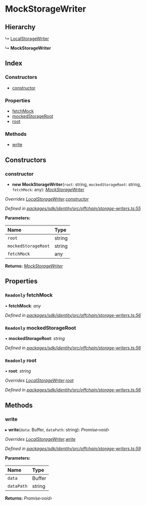 # MockStorageWriter

## Hierarchy

↳ [LocalStorageWriter]()

↳ **MockStorageWriter**

## Index

### Constructors

* [constructor]()

### Properties

* [fetchMock]()
* [mockedStorageRoot]()
* [root]()

### Methods

* [write]()

## Constructors

### constructor

+ **new MockStorageWriter**\(`root`: string, `mockedStorageRoot`: string, `fetchMock`: any\): [_MockStorageWriter_]()

_Overrides_ [_LocalStorageWriter_]()_._[_constructor_]()

_Defined in_ [_packages/sdk/identity/src/offchain/storage-writers.ts:55_](https://github.com/celo-org/celo-monorepo/blob/master/packages/sdk/identity/src/offchain/storage-writers.ts#L55)

**Parameters:**

| Name | Type |
| :--- | :--- |
| `root` | string |
| `mockedStorageRoot` | string |
| `fetchMock` | any |

**Returns:** [_MockStorageWriter_]()

## Properties

### `Readonly` fetchMock

• **fetchMock**: _any_

_Defined in_ [_packages/sdk/identity/src/offchain/storage-writers.ts:56_](https://github.com/celo-org/celo-monorepo/blob/master/packages/sdk/identity/src/offchain/storage-writers.ts#L56)

### `Readonly` mockedStorageRoot

• **mockedStorageRoot**: _string_

_Defined in_ [_packages/sdk/identity/src/offchain/storage-writers.ts:56_](https://github.com/celo-org/celo-monorepo/blob/master/packages/sdk/identity/src/offchain/storage-writers.ts#L56)

### `Readonly` root

• **root**: _string_

_Overrides_ [_LocalStorageWriter_]()_._[_root_]()

_Defined in_ [_packages/sdk/identity/src/offchain/storage-writers.ts:56_](https://github.com/celo-org/celo-monorepo/blob/master/packages/sdk/identity/src/offchain/storage-writers.ts#L56)

## Methods

### write

▸ **write**\(`data`: Buffer, `dataPath`: string\): _Promise‹void›_

_Overrides_ [_LocalStorageWriter_]()_._[_write_]()

_Defined in_ [_packages/sdk/identity/src/offchain/storage-writers.ts:59_](https://github.com/celo-org/celo-monorepo/blob/master/packages/sdk/identity/src/offchain/storage-writers.ts#L59)

**Parameters:**

| Name | Type |
| :--- | :--- |
| `data` | Buffer |
| `dataPath` | string |

**Returns:** _Promise‹void›_

